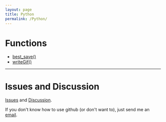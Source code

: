 ```yaml
---
layout: page
title: Python
permalink: /Python/
---
```


# Functions 

* [best_save()](/best_save_py.md)
* [writeGif()](/writeGif_py.md)

---

# Issues and Discussion

[Issues](https://github.com/tulimid1/savingFiles/issues) and [Discussion](https://github.com/tulimid1/savingFiles/discussions).

If you don't know how to use github (or don't want to), just send me an [email](mailto:tulimid@udel.edu). 
